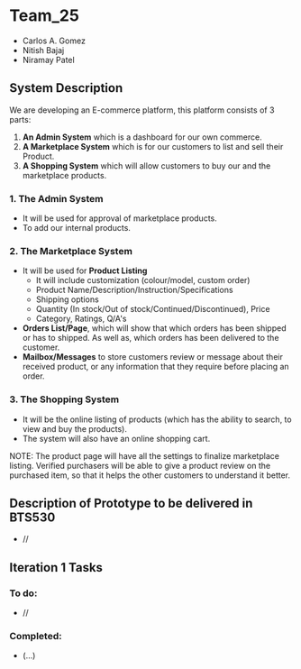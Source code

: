 # Team_25
  * Carlos A. Gomez
  * Nitish Bajaj
  * Niramay Patel
  
## System Description
We are developing an E-commerce platform, this platform consists of 3 parts:
 1. **An Admin System** which is a dashboard for our own commerce.
 2. **A Marketplace System** which is for our customers to list and sell their Product.
 3. **A Shopping System** which will allow customers to buy our and the marketplace products.
### 1. The Admin System
 * It will be used for approval of marketplace products. 
 * To add our internal products.
### 2. The Marketplace System
 * It will be used for **Product Listing**
   * It will include customization (colour/model, custom order) 
   * Product Name/Description/Instruction/Specifications
   * Shipping options
   * Quantity (In stock/Out of stock/Continued/Discontinued), Price
   * Category, Ratings, Q/A's
 * **Orders List/Page**, which will show that which orders has been shipped or has to shipped. As well as, which orders has been delivered to the customer.
 * **Mailbox/Messages** to store customers review or message about their received product, or any information that they require before placing an order.
### 3. The Shopping System
 * It will be the online listing of products (which has the ability to search, to view and buy the products).
 * The system will also have an online shopping cart.

NOTE: The product page will have all the settings to finalize marketplace listing. Verified purchasers will be able to give a product review on the purchased item, so that it helps the other customers to understand it better.
 
## Description of Prototype to be delivered in BTS530
 * //
 
## Iteration 1 Tasks
### To do:
 * //
### Completed:
 * (...)
